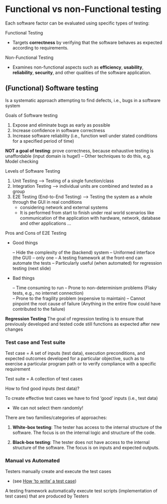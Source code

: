 # Functional vs non-Functional testing

Each software factor can be evaluated using specific types of testing:

Functional Testing

- Targets **correctness** by verifying that the software behaves as expected according to requirements.

Non-Functional Testing

- Examines non-functional aspects such as **efficiency**, **usability**, **reliability**, **security**, and other qualities of the software application.

## (Functional) Software testing

Is a systematic approach attempting to find defects, i.e., bugs in a software system

Goals of Software testing

1. Expose and eliminate bugs as early as possible
2. Increase confidence in software correctness
3. Increase software reliability (i.e., function well under
stated conditions for a specified period of time)

**NOT a goal of testing**: prove correctness, because
exhaustive testing is unaffordable (input domain is
huge!)
– Other techniques to do this, e.g. Model checking

Levels of Software Testing

1. Unit Testing --> Testing of a single
function/class
2. Integration Testing --> individual units are combined and tested as a group
3. E2E Testing (End-to-End Testing) --> Testing the system as a whole through the GUI in real conditions
    - considering network and external systems
    - It is performed from start to finish under real world
scenarios like communication of the application with
hardware, network, database and other applications …


Pros and Cons of E2E Testing

- Good things

    – Hide the complexity of the (backend) system
    – Uniformed interface (the GUI) – only one
    – A testing framework at the front-end can automate the tests
    – Particularly useful (when automated) for regression testing
        (next slide)

- Bad things

    – Time consuming to run
    – Prone to non-determinism problems (Flaky tests, e.g., no internet connection)  
    – Prone to the fragility problem (expensive to maintain)
    – Cannot pinpoint the root cause of failure (Anything in the entire flow could have contributed to the failure)

**Regression Testing**
The goal of regression testing is to ensure that previously developed and tested code still functions as expected after new changes

### Test case and Test suite

Test case = A set of inputs (test data), execution preconditions, and expected outcomes developed for a particular objective, such as to exercise a particular program path or to verify compliance with a specific requirement

Test suite = A collection of test cases

How to find good inputs (test data)?

To create effective test cases we have to find ‘good’ inputs (i.e., test data)

- We can not select them randomly!

There are two families/categories of approaches:

1. **White-box testing**: The tester has access to the internal structure of the software. The focus is on the internal logic and structure of the code.

2. **Black-box testing**: The tester does not have access to the internal structure of the software. The focus is on inputs and expected outputs.

### Manual vs Automated

Testers manually create and execute the test cases

- (see [How ‘to write’ a test case](#https://www.youtube.com/watch?v=BBmA5Qp6Ghk))

A testing framework automatically execute test scripts (implementation of test cases) that are produced by Testers
